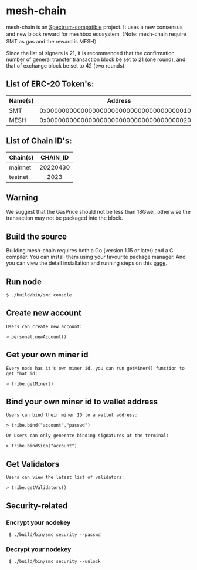 # mesh-chain

mesh-chain is an [Spectrum-compatible](https://github.com/SmartMeshFoundation/Spectrum) project. It uses a new consensus and new block reward for meshbox ecosystem（Note: mesh-chain require SMT as gas and the reward is MESH）.

Since the list of signers is 21, it is recommended that the confirmation number of general transfer transaction block be set to 21 (one round), and that of exchange block be set to 42 (two rounds).

## List of ERC-20 Token's:
|   Name(s)   |   Address                                 | 
| ----------  | :----------------------------------------:| 
|   SMT       | 0x0000000000000000000000000000000000001000| 
|   MESH      | 0x0000000000000000000000000000000000002000| 

## List of Chain ID's:
| Chain(s)    | CHAIN_ID | 
| ----------  | :-------:| 
| mainnet     | 20220430 | 
| testnet     |  2023    | 

## Warning

We suggest that the GasPrice should not be less than 18Gwei, otherwise the transaction may not be packaged into the block.

## Build the source 

Building mesh-chain requires both a Go (version 1.15 or later) and a C compiler. You can install them using your favourite package manager. And you can view the detail installation and running steps on this [page](https://github.com/MeshBoxTech/mesh-chain/wiki/Building-Specturm).

## Run node 

    $ ./build/bin/smc console
    
## Create new account
    Users can create new account:

    > personal.newAccount()

## Get your own miner id

    Every node has it's own miner id, you can run getMiner() function to get that id:

    > tribe.getMiner() 
    
## Bind your own miner id to wallet address

    Users can bind their miner ID to a wallet address:

    > tribe.bind("account","passwd") 
    
    Or Users can only generate binding signatures at the terminal:
    
    > tribe.bindSign("account") 
    
## Get Validators
    Users can view the latest list of validators:
    
    > tribe.getValidators()
    
## Security-related 
  
### Encrypt your nodekey

     $ ./build/bin/smc security --passwd
     
### Decrypt your nodekey

     $ ./build/bin/smc security --unlock
     

